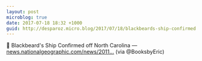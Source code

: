 ```yaml
---
layout: post
microblog: true
date: 2017-07-18 18:32 +1000
guid: http://desparoz.micro.blog/2017/07/18/blackbeards-ship-confirmed.html
---
```

🔗 Blackbeard's Ship Confirmed off North Carolina — [news.nationalgeographic.com/news/2011...](http://news.nationalgeographic.com/news/2011/08/110829-blackbeard-shipwreck-pirates-archaeology-science/) (via @BooksbyEric)
